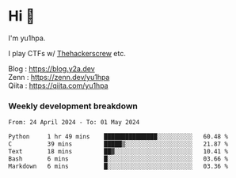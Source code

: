 # Hi 👋

I'm yu1hpa.

I play CTFs w/ [Thehackerscrew](https://www.thehackerscrew.team/) etc.

Blog : https://blog.y2a.dev  
Zenn : https://zenn.dev/yu1hpa  
Qiita : https://qiita.com/yu1hpa  

### Weekly development breakdown

<!--START_SECTION:waka-->

```txt
From: 24 April 2024 - To: 01 May 2024

Python     1 hr 49 mins    ███████████████░░░░░░░░░░   60.48 %
C          39 mins         █████▒░░░░░░░░░░░░░░░░░░░   21.87 %
Text       18 mins         ██▓░░░░░░░░░░░░░░░░░░░░░░   10.41 %
Bash       6 mins          █░░░░░░░░░░░░░░░░░░░░░░░░   03.66 %
Markdown   6 mins          █░░░░░░░░░░░░░░░░░░░░░░░░   03.36 %
```

<!--END_SECTION:waka-->

